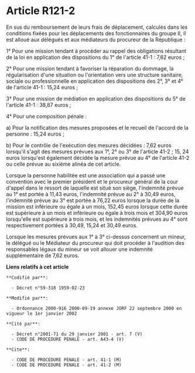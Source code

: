 # Article R121-2

En sus du remboursement de leurs frais de déplacement, calculés dans les conditions fixées pour les déplacements des
fonctionnaires du groupe II, il est alloué aux délégués et aux médiateurs du procureur de la République :

1° Pour une mission tendant à procéder au rappel des obligations résultant de la loi en application des dispositions du 1° de
l'article 41-1 : 7,62 euros ;

2° Pour une mission tendant à favoriser la réparation du dommage, la régularisation d'une situation ou l'orientation vers une
structure sanitaire, sociale ou professionnelle en application des dispositions des 2°, 3° et 4° de l'article 41-1 : 15,24
euros ;

3° Pour une mission de médiation en application des dispositions du 5° de l'article 41-1 : 38,87 euros ;

4° Pour une composition pénale :

a) Pour la notification des mesures proposées et le recueil de l'accord de la personne : 15,24 euros ;

b) Pour le contrôle de l'exécution des mesures décidées : 7,62 euros lorsqu'il s'agit des mesures prévues aux 1°, 2° ou 3° de
l'article 41-2 ; 15, 24 euros lorsqu'est également décidée la mesure prévue au 4° de l'article 41-2 ou celle prévue au
sixième alinéa de cet article.

Lorsque la personne habilitée est une association qui a passé une convention avec le premier président et le procureur
général de la cour d'appel dans le ressort de laquelle est situé son siège, l'indemnité prévue au 1° est portée à 11,43
euros, l'indemnité prévue au 2° à 30,49 euros, l'indemnité prévue au 3° est portée à 76,22 euros lorsque la durée de la
mission est inférieure ou égale à un mois, 152,45 euros lorsque cette durée est supérieure à un mois et inférieure ou égale à
trois mois et 304,90 euros lorsqu'elle est supérieure à trois mois, et les indemnités prévues au 4° sont respectivement
portées à 30,49, 15,24 et 30,49 euros.

Lorsque les mesures prévues aux 1° à 3° ci-dessus concernent un mineur, le délégué ou le Médiateur du procureur qui doit
procéder à l'audition des responsables légaux du mineur se voit allouer une indemnité supplémentaire de 7,62 euros.

**Liens relatifs à cet article**

	**Codifié par**:

	  - Décret n°59-318 1959-02-23

	**Modifié par**:

	  - Ordonnance 2000-916 2000-09-19 annexe JORF 22 septembre 2000 en vigueur le 1er janvier 2002

	**Cité par**:

	  - Décret n°2001-71 du 29 janvier 2001 - art. 7 (V)
	  - CODE DE PROCEDURE PENALE - art. A43-4 (V)

	**Cite**:

	  - CODE DE PROCEDURE PENALE - art. 41-1 (M)
	  - CODE DE PROCEDURE PENALE - art. 41-2 (M)
